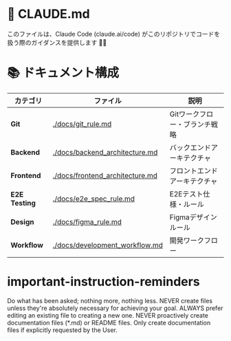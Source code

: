 # 🎯 CLAUDE.md

このファイルは、Claude Code (claude.ai/code) がこのリポジトリでコードを扱う際のガイダンスを提供します 🤖✨

# 📚 ドキュメント構成

| カテゴリ | ファイル | 説明 |
|---------|---------|------|
| **Git** | [./docs/git_rule.md](./docs/git_rule.md) | Gitワークフロー・ブランチ戦略 |
| **Backend** | [./docs/backend_architecture.md](./docs/backend_architecture.md) | バックエンドアーキテクチャ |
| **Frontend** | [./docs/frontend_architecture.md](./docs/frontend_architecture.md) | フロントエンドアーキテクチャ |
| **E2E Testing** | [./docs/e2e_spec_rule.md](./docs/e2e_spec_rule.md) | E2Eテスト仕様・ルール |
| **Design** | [./docs/figma_rule.md](./docs/figma_rule.md) | Figmaデザインルール |
| **Workflow** | [./docs/development_workflow.md](./docs/development_workflow.md) | 開発ワークフロー |

# important-instruction-reminders
Do what has been asked; nothing more, nothing less.
NEVER create files unless they're absolutely necessary for achieving your goal.
ALWAYS prefer editing an existing file to creating a new one.
NEVER proactively create documentation files (*.md) or README files. Only create documentation files if explicitly requested by the User.
